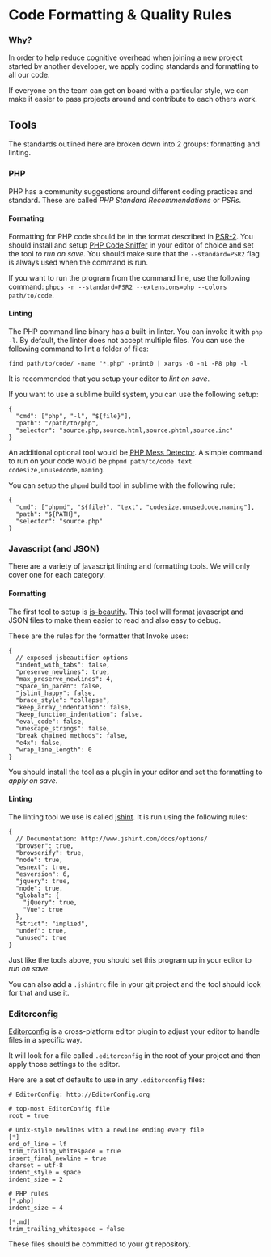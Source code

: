 Code Formatting & Quality Rules
===============================

### Why?

In order to help reduce cognitive overhead when joining a new project started by another developer, we apply coding standards and formatting to all our code.

If everyone on the team can get on board with a particular style, we can make it easier to pass projects around and contribute to each others work.

## Tools

The standards outlined here are broken down into 2 groups: formatting and linting.

### PHP

PHP has a community suggestions around different coding practices and standard. These are called *PHP Standard Recommendations* or *PSRs*.

#### Formating

Formatting for PHP code should be in the format described in [PSR-2](http://www.php-fig.org/psr/psr-2/). You should install and setup [PHP Code Sniffer](https://github.com/squizlabs/PHP_CodeSniffer) in your editor of choice and set the tool *to run on save*. You should make sure that the `--standard=PSR2` flag is always used when the command is run.

If you want to run the program from the command line, use the following command: `phpcs -n --standard=PSR2 --extensions=php --colors path/to/code`.

#### Linting

The PHP command line binary has a built-in linter. You can invoke it with `php -l`. By default, the linter does not accept multiple files. You can use the following command to lint a folder of files:

```
find path/to/code/ -name "*.php" -print0 | xargs -0 -n1 -P8 php -l
```

It is recommended that you setup your editor to *lint on save*.

If you want to use a sublime build system, you can use the following setup:

```
{
  "cmd": ["php", "-l", "${file}"],
  "path": "/path/to/php",
  "selector": "source.php,source.html,source.phtml,source.inc"
}
```

An additional optional tool would be [PHP Mess Detector](https://github.com/phpmd/phpmd). A simple command to run on your code would be `phpmd path/to/code text codesize,unusedcode,naming`.

You can setup the `phpmd` build tool in sublime with the following rule:

```
{
  "cmd": ["phpmd", "${file}", "text", "codesize,unusedcode,naming"],
  "path": "${PATH}",
  "selector": "source.php"
}
```

### Javascript (and JSON)

There are a variety of javascript linting and formatting tools. We will only cover one for each category.

#### Formatting

The first tool to setup is [js-beautify](https://github.com/beautify-web/js-beautify). This tool will format javascript and JSON files to make them easier to read and also easy to debug.

These are the rules for the formatter that Invoke uses:

```
{
  // exposed jsbeautifier options
  "indent_with_tabs": false,
  "preserve_newlines": true,
  "max_preserve_newlines": 4,
  "space_in_paren": false,
  "jslint_happy": false,
  "brace_style": "collapse",
  "keep_array_indentation": false,
  "keep_function_indentation": false,
  "eval_code": false,
  "unescape_strings": false,
  "break_chained_methods": false,
  "e4x": false,
  "wrap_line_length": 0
}
```

You should install the tool as a plugin in your editor and set the formatting to *apply on save*.

#### Linting

The linting tool we use is called [jshint](http://jshint.com/). It is run using the following rules:

```
{
  // Documentation: http://www.jshint.com/docs/options/
  "browser": true,
  "browserify": true,
  "node": true,
  "esnext": true,
  "esversion": 6,
  "jquery": true,
  "node": true,
  "globals": {
    "jQuery": true,
    "Vue": true
  },
  "strict": "implied",
  "undef": true,
  "unused": true
}
```

Just like the tools above, you should set this program up in your editor to *run on save*.

You can also add a `.jshintrc` file in your git project and the tool should look for that and use it.

### Editorconfig

[Editorconfig](http://editorconfig.org/) is a cross-platform editor plugin to adjust your editor to handle files in a specific way.

It will look for a file called `.editorconfig` in the root of your project and then apply those settings to the editor.

Here are a set of defaults to use in any `.editorconfig` files:

```
# EditorConfig: http://EditorConfig.org

# top-most EditorConfig file
root = true

# Unix-style newlines with a newline ending every file
[*]
end_of_line = lf
trim_trailing_whitespace = true
insert_final_newline = true
charset = utf-8
indent_style = space
indent_size = 2

# PHP rules
[*.php]
indent_size = 4

[*.md]
trim_trailing_whitespace = false
```

These files should be committed to your git repository.